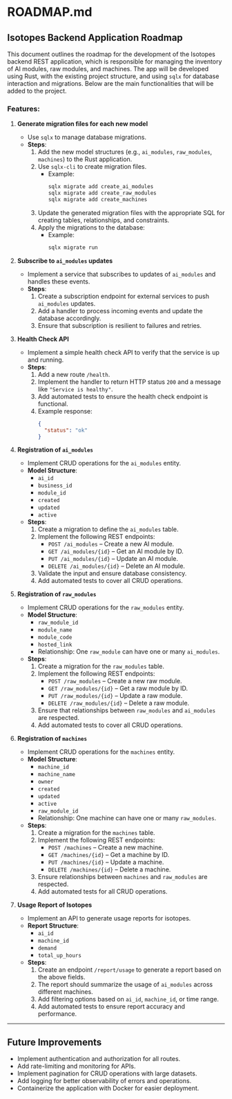 # ROADMAP.md

## Isotopes Backend Application Roadmap

This document outlines the roadmap for the development of the Isotopes backend REST application, which is responsible for managing the inventory of AI modules, raw modules, and machines. The app will be developed using Rust, with the existing project structure, and using `sqlx` for database interaction and migrations. Below are the main functionalities that will be added to the project.

### Features:

1. **Generate migration files for each new model**
    - Use `sqlx` to manage database migrations.
    - **Steps**:
      1. Add the new model structures (e.g., `ai_modules`, `raw_modules`, `machines`) to the Rust application.
      2. Use `sqlx-cli` to create migration files.
         - Example: 
           ```bash
           sqlx migrate add create_ai_modules
           sqlx migrate add create_raw_modules
           sqlx migrate add create_machines
           ```
      3. Update the generated migration files with the appropriate SQL for creating tables, relationships, and constraints.
      4. Apply the migrations to the database:
         - Example: 
           ```bash
           sqlx migrate run
           ```

2. **Subscribe to `ai_modules` updates**
    - Implement a service that subscribes to updates of `ai_modules` and handles these events.
    - **Steps**:
      1. Create a subscription endpoint for external services to push `ai_modules` updates.
      2. Add a handler to process incoming events and update the database accordingly.
      3. Ensure that subscription is resilient to failures and retries.

3. **Health Check API**
    - Implement a simple health check API to verify that the service is up and running.
    - **Steps**:
      1. Add a new route `/health`.
      2. Implement the handler to return HTTP status `200` and a message like `"Service is healthy"`.
      3. Add automated tests to ensure the health check endpoint is functional.
      4. Example response:
         ```json
         {
           "status": "ok"
         }
         ```

4. **Registration of `ai_modules`**
    - Implement CRUD operations for the `ai_modules` entity.
    - **Model Structure**:
      - `ai_id`
      - `business_id`
      - `module_id`
      - `created`
      - `updated`
      - `active`
    - **Steps**:
      1. Create a migration to define the `ai_modules` table.
      2. Implement the following REST endpoints:
         - `POST /ai_modules` – Create a new AI module.
         - `GET /ai_modules/{id}` – Get an AI module by ID.
         - `PUT /ai_modules/{id}` – Update an AI module.
         - `DELETE /ai_modules/{id}` – Delete an AI module.
      3. Validate the input and ensure database consistency.
      4. Add automated tests to cover all CRUD operations.

5. **Registration of `raw_modules`**
    - Implement CRUD operations for the `raw_modules` entity.
    - **Model Structure**:
      - `raw_module_id`
      - `module_name`
      - `module_code`
      - `hosted_link`
      - Relationship: One `raw_module` can have one or many `ai_modules`.
    - **Steps**:
      1. Create a migration for the `raw_modules` table.
      2. Implement the following REST endpoints:
         - `POST /raw_modules` – Create a new raw module.
         - `GET /raw_modules/{id}` – Get a raw module by ID.
         - `PUT /raw_modules/{id}` – Update a raw module.
         - `DELETE /raw_modules/{id}` – Delete a raw module.
      3. Ensure that relationships between `raw_modules` and `ai_modules` are respected.
      4. Add automated tests to cover all CRUD operations.

6. **Registration of `machines`**
    - Implement CRUD operations for the `machines` entity.
    - **Model Structure**:
      - `machine_id`
      - `machine_name`
      - `owner`
      - `created`
      - `updated`
      - `active`
      - `raw_module_id`
      - Relationship: One machine can have one or many `raw_modules`.
    - **Steps**:
      1. Create a migration for the `machines` table.
      2. Implement the following REST endpoints:
         - `POST /machines` – Create a new machine.
         - `GET /machines/{id}` – Get a machine by ID.
         - `PUT /machines/{id}` – Update a machine.
         - `DELETE /machines/{id}` – Delete a machine.
      3. Ensure relationships between `machines` and `raw_modules` are respected.
      4. Add automated tests for all CRUD operations.

7. **Usage Report of Isotopes**
    - Implement an API to generate usage reports for isotopes.
    - **Report Structure**:
      - `ai_id`
      - `machine_id`
      - `demand`
      - `total_up_hours`
    - **Steps**:
      1. Create an endpoint `/report/usage` to generate a report based on the above fields.
      2. The report should summarize the usage of `ai_modules` across different machines.
      3. Add filtering options based on `ai_id`, `machine_id`, or time range.
      4. Add automated tests to ensure report accuracy and performance.

---

## Future Improvements

- Implement authentication and authorization for all routes.
- Add rate-limiting and monitoring for APIs.
- Implement pagination for CRUD operations with large datasets.
- Add logging for better observability of errors and operations.
- Containerize the application with Docker for easier deployment.
